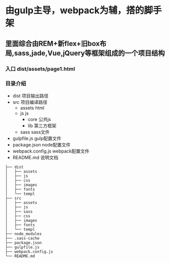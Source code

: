 # 由gulp主导，webpack为辅，搭的脚手架
## 里面综合由REM+新flex+旧box布局,sass,jade,Vue,jQuery等框架组成的一个项目结构
### 入口 dist/assets/page1.html
### 目录介绍
* dist 项目输出路径
* src 项目编译路径
  * assets html
  * js js
    * core 公共js
    * lib 第三方框架
  * sass sass文件
* gulpfile.js gulp配置文件
* package.json node配置文件
* webpack.config.js webpack配置文件
* README.md 说明文档


```
├── dist
│   ├── assets
│   ├── js
│   ├── css
│   ├── images
│   ├── fonts
│   └── templ
├── src
│   ├── assets
│   ├── js
│   ├── sass
│   ├── css
│   ├── images
│   ├── fonts
│   └── templ
├── node_modules
├── .sass-cache
├── package.json
├── gulpfile.js
├── webpack.config.js
└── README.md
```
